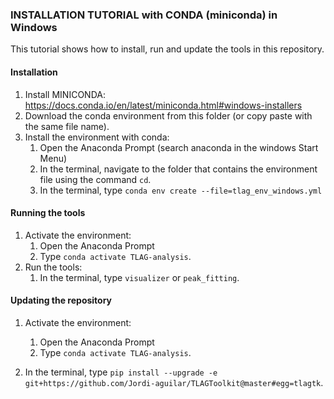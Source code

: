 ### INSTALLATION TUTORIAL with CONDA (miniconda) in Windows

This tutorial shows how to install, run and update the tools in this repository. 

#### Installation

1. Install MINICONDA: https://docs.conda.io/en/latest/miniconda.html#windows-installers
2. Download the conda environment from this folder (or copy paste with the same file name).
3. Install the environment with conda:
    1. Open the Anaconda Prompt (search anaconda in the windows Start Menu)
    2. In the terminal, navigate to the folder that contains the environment file using the command `cd`.
    3. In the terminal, type `conda env create --file=tlag_env_windows.yml`


#### Running the tools

1. Activate the environment:
    1. Open the Anaconda Prompt
    2. Type `conda activate TLAG-analysis`.
2. Run the tools:
    1. In the terminal, type `visualizer` or `peak_fitting`.

#### Updating the repository

1. Activate the environment:
    1. Open the Anaconda Prompt
    2. Type `conda activate TLAG-analysis`.

2. In the terminal, type `pip install --upgrade -e git+https://github.com/Jordi-aguilar/TLAGToolkit@master#egg=tlagtk`.
